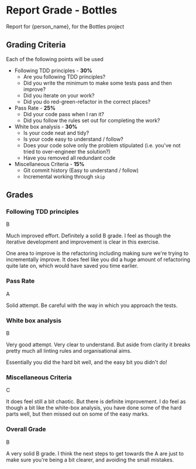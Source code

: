 # Report Grade - Bottles

Report for {person_name}, for the Bottles project

## Grading Criteria

Each of the following points will be used
* Following TDD principles - **30%**
  * Are you following TDD principles?
  * Did you write the minimum to make some tests pass and then improve?
  * Did you iterate on your work?
  * Did you do red-green-refactor in the correct places?
* Pass Rate - **25%**
  * Did your code pass when I ran it?
  * Did you follow the rules set out for completing the work?
* White box analysis - **30%**
  * Is your code neat and tidy?
  * Is your code easy to understand / follow?
  * Does your code solve only the problem stipulated (i.e. you've not tried to over-engineer the solution?)
  * Have you removed all redundant code
* Miscellaneous Criteria - **15%**
  * Git commit history (Easy to understand / follow)
  * Incremental working through `skip`

## Grades

### Following TDD principles

B

Much improved effort. Definitely a solid B grade. I feel as though the iterative development and improvement
is clear in this exercise.

One area to improve is the refactoring including making sure we're trying to incrementally improve. It does feel
like you did a huge amount of refactoring quite late on, which would have saved you time earlier.

### Pass Rate

A

Solid attempt. Be careful with the way in which you approach the tests.

### White box analysis

B

Very good attempt. Very clear to understand. But aside from clarity it breaks pretty much all linting rules
and organisational aims.

Essentially you did the hard bit well, and the easy bit you didn't do!

### Miscellaneous Criteria

C

It does feel still a bit chaotic. But there is definite improvement. I do feel as though a bit like the white-box
analysis, you have done some of the hard parts well, but then missed out on some of the easy marks.

### Overall Grade

B

A very solid B grade. I think the next steps to get towards the A are just to make sure you're being a bit
clearer, and avoiding the small mistakes.
